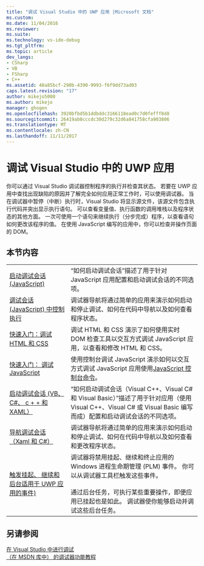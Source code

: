 ```yaml
---
title: "调试 Visual Studio 中的 UWP 应用 |Microsoft 文档"
ms.custom: 
ms.date: 11/04/2016
ms.reviewer: 
ms.suite: 
ms.technology: vs-ide-debug
ms.tgt_pltfrm: 
ms.topic: article
dev_langs:
- CSharp
- VB
- FSharp
- C++
ms.assetid: 48a85bcf-290b-4390-9993-f6f9dd73ad03
caps.latest.revision: "17"
author: mikejo5000
ms.author: mikejo
manager: ghogen
ms.openlocfilehash: 3920bfbd5b1ddbddc3166118ead0c7d0fefff8d8
ms.sourcegitcommit: 26419ab0cccdc30d279c32d6a841758cfa903806
ms.translationtype: MT
ms.contentlocale: zh-CN
ms.lasthandoff: 11/11/2017
---
```

# <a name="debug-uwp-apps-in-visual-studio"></a>调试 Visual Studio 中的 UWP 应用
你可以通过 Visual Studio 调试器控制程序的执行并检查其状态。 若要在 UWP 应用中查找出现缺陷的原因并了解完全如何应用正常工作时，可以使用调试器。 当在调试器中暂停（中断）执行时，Visual Studio 将显示源文件，该源文件包含执行代码并突出显示执行语句。 可以查看变量值、执行函数的调用堆栈以及程序状态的其他方面。 一次可使用一个语句来继续执行（分步完成）程序，以查看语句如何更改该程序的值。 在使用 JavaScript 编写的应用中，你可以检查并操作页面的 DOM。  
  
## <a name="in-this-section"></a>本节内容  
  
|||  
|-|-|  
|[启动调试会话 (JavaScript)](../debugger/start-a-debugging-session-for-store-apps-in-visual-studio-javascript.md)|“如何启动调试会话”描述了用于针对 JavaScript 应用配置和启动调试会话的不同选项。|  
|[调试会话 (JavaScript) 中控制执行](../debugger/control-execution-of-a-store-app-in-a-visual-studio-debug-session-for-windows-store-apps-javascript.md)|调试器导航将通过简单的应用来演示如何启动和停止调试、如何在代码中导航以及如何查看程序状态。|  
|[快速入门：调试 HTML 和 CSS](../debugger/quickstart-debug-html-and-css.md)|调试 HTML 和 CSS 演示了如何使用实时 DOM 检查工具以交互方式调试 JavaScript 应用，以查看和修改 HTML 和 CSS。|  
|[快速入门： 调试 JavaScript](../debugger/quickstart-debug-javascript-using-the-console.md)|使用控制台调试 JavaScript 演示如何以交互方式调试 JavaScript 应用使用[JavaScript 控制台命令](../debugger/javascript-console-commands.md)。|  
|[启动调试会话 (VB、 C#、 c + + 和 XAML）](../debugger/start-a-debugging-session-for-a-store-app-in-visual-studio-vb-csharp-cpp-and-xaml.md)|“如何启动调试会话（Visual C++、Visual C# 和 Visual Basic）”描述了用于针对应用（使用 Visual C++、Visual C# 或 Visual Basic 编写而成）配置和启动调试会话的不同选项。|  
|[导航调试会话 （Xaml 和 C#）](../debugger/navigate-a-debugging-session-in-visual-studio-xaml-and-csharp.md)|调试器导航将通过简单的应用来演示如何启动和停止调试、如何在代码中导航以及如何查看和更改程序状态。|  
|[触发挂起、 继续和后台适用于 UWP 应用的事件)](../debugger/how-to-trigger-suspend-resume-and-background-events-for-windows-store-apps-in-visual-studio.md)|调试器将禁用挂起、继续和终止应用的 Windows 进程生命期管理 (PLM) 事件。 你可以从调试器工具栏触发这些事件。<br /><br /> 通过后台任务，可执行某些重要操作，即便应用已挂起也是如此。 调试器使你能够启动并调试这些后台任务。|  
  
## <a name="see-also"></a>另请参阅  
 [在 Visual Studio 中进行调试](../debugger/index.md)  
 [（在 MSDN 库中） 的调试器功能教程](http://go.microsoft.com/fwlink/?LinkID=226896)